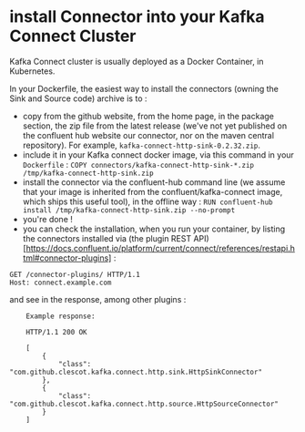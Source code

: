 # install Connector into your Kafka Connect Cluster

Kafka Connect cluster is usually deployed as a Docker Container, in Kubernetes.

In your Dockerfile, the easiest way to install the connectors (owning the Sink and Source code) archive is to :

- copy from the github website, from the home page, in the package section, the zip file from the latest release 
(we've not yet published on the confluent hub website our connector, nor on the maven central repository).
For example, `kafka-connect-http-sink-0.2.32.zip`.
- include it in your Kafka connect docker image, via this command in your `Dockerfile` : 
`COPY connectors/kafka-connect-http-sink-*.zip /tmp/kafka-connect-http-sink.zip`
- install the connector via the confluent-hub command line (we assume that your image is inherited from the confluent/kafka-connect image,
which ships this useful tool), in the offline way : 
`RUN confluent-hub install /tmp/kafka-connect-http-sink.zip --no-prompt`
- you're done ! 
- you can check the installation, when you run your container, by listing the connectors installed via (the plugin REST API)[https://docs.confluent.io/platform/current/connect/references/restapi.html#connector-plugins] :
```
GET /connector-plugins/ HTTP/1.1
Host: connect.example.com
```

and see in the response, among other plugins : 

```
    Example response:

    HTTP/1.1 200 OK

    [
        {
            "class": "com.github.clescot.kafka.connect.http.sink.HttpSinkConnector"
        },
        {
            "class": "com.github.clescot.kafka.connect.http.source.HttpSourceConnector"
        }
    ]

    
```